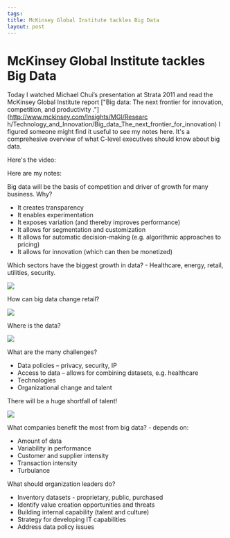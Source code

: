 ```yaml
--- 
tags: 
title: McKinsey Global Institute tackles Big Data
layout: post
---
```

# McKinsey Global Institute tackles Big Data

Today I watched Michael Chui’s presentation at Strata 2011 and read the
McKinsey Global Institute report ["Big data: The next frontier for innovation,
competition, and productivity ."](http://www.mckinsey.com/Insights/MGI/Researc
h/Technology_and_Innovation/Big_data_The_next_frontier_for_innovation) I
figured someone might find it useful to see my notes here. It's a comprehesive
overview of what C-level executives should know about big data.

Here's the video:

Here are my notes:

Big data will be the basis of competition and driver of growth for many
business. Why?

  * It creates transparency
  * It enables experimentation
  * It exposes variation (and thereby improves performance)
  * It allows for segmentation and customization
  * It allows for automatic decision-making (e.g. algorithmic approaches to pricing)
  * It allows for innovation (which can then be monetized)

Which sectors have the biggest growth in data? - Healthcare, energy, retail,
utilities, security.

![](http://media.tumblr.com/tumblr_lwla8tScGC1r3oiuq.png)

How can big data change retail?

![](http://media.tumblr.com/tumblr_lwm0cxnNVY1r3oiuq.png)

Where is the data?

![](http://media.tumblr.com/tumblr_lwm0mx9ATz1r3oiuq.png)

What are the many challenges?

  * Data policies – privacy, security, IP
  * Access to data – allows for combining datasets, e.g. healthcare
  * Technologies
  * Organizational change and talent

There will be a huge shortfall of talent!

![](http://media.tumblr.com/tumblr_lwl90klnam1r3oiuq.png)

What companies benefit the most from big data? - depends on:

  * Amount of data
  * Variability in performance
  * Customer and supplier intensity
  * Transaction intensity
  * Turbulance

What should organization leaders do?

  * Inventory datasets - proprietary, public, purchased
  * Identify value creation opportunities and threats
  * Building internal capability (talent and culture)
  * Strategy for developing IT capabilities
  * Address data policy issues

